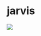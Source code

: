 # jarvis

![](https://media.discordapp.net/attachments/657456140874940420/738544377735020624/image0-7-2.gif)